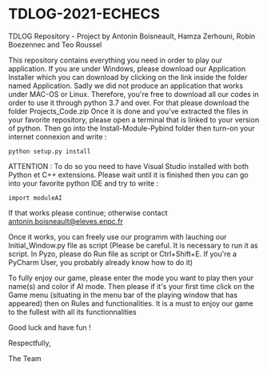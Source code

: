 # TDLOG-2021-ECHECS
TDLOG Repository - Project by Antonin Boisneault, Hamza Zerhouni, Robin Boezennec and Teo Roussel

This repository contains everything you need in order to play our application. 
If you are under Windows, please download our Application Installer which you can download by clicking on the link inside the folder named Application.
Sadly we did not produce an application that works under MAC-OS or Linux. 
Therefore, you're free to download all our codes in order to use it through python 3.7 and over. For that please download the folder Projects_Code.zip
Once it is done and you've extracted the files in your favorite repository, please open a terminal that is linked to your version of python. Then go into the Install-Module-Pybind folder then turn-on your internet connexion and write :
```
python setup.py install
```
ATTENTION : To do so you need to have Visual Studio installed with both Python et C++ extensions.
Please wait until it is finished then you can go into your favorite python IDE and try to write :
```
import moduleAI
```
If that works please continue; otherwise contact antonin.boisneault@eleves.enpc.fr

Once it works, you can freely use our programm with lauching our Initial_Window.py file as script (Please be careful. It is necessary to run it as script. In Pyzo, please do Run file as script or Ctrl+Shift+E. If you're a PyCharm User, you probably already know how to do it)

To fully enjoy our game, please enter the mode you want to play then your name(s) and color if AI mode. Then please if it's your first time click on the Game menu (situating in the menu bar of the playing window that has appeared) then on Rules and functionalities. It is a must to enjoy our game to the fullest with all its functionnalities

Good luck and have fun !

Respectfully, 

The Team
